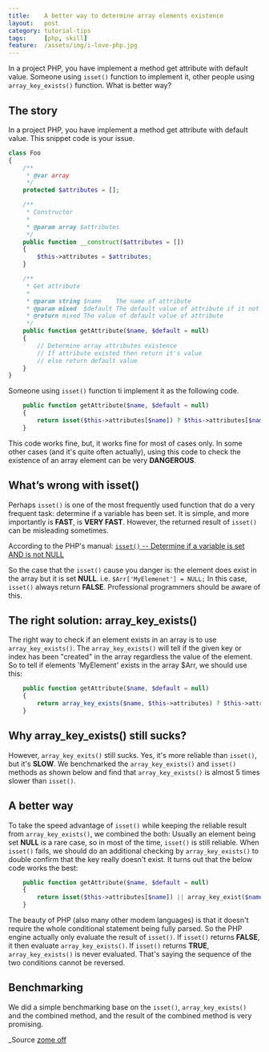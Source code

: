 ```yaml
---
title:    A better way to determine array elements existence
layout:   post
category: tutorial-tips
tags:     [php, skill]
feature:  /assets/img/i-love-php.jpg
---
```


In a project PHP, you have implement a method get attribute with default value.
Someone using `isset()` function to implement it, other people using
`array_key_exists()` function. What is better way?

<!--more-->

## The story
In a project PHP, you have implement a method get attribute with default value.
This snippet code is your issue.

```php
class Foo
{
    /**
     * @var array
     */
    protected $attributes = [];

    /**
     * Constructor
     *
     * @param array $attributes
     */
    public function __construct($attributes = [])
    {
        $this->attributes = $attributes;
    }

    /**
     * Get attribute
     *
     * @param string $name    The name of attribute
     * @param mixed  $default The default value of attribute if it not existed
     * @return mixed The value of default value of attribute
     */
    public function getAttribute($name, $default = null)
    {
        // Determine array attributes existence
        // If attribute existed then return it's value
        // else return default value
    }
}
```

Someone using `isset()` function ti implement it as the following code.

```php
    public function getAttribute($name, $default = null)
    {
        return isset($this->attributes[$name]) ? $this->attributes[$name] : $default;
    }
```

This code works fine, but, it works fine for most of cases only. In some other cases
(and it's quite often actually), using this code  to check the existence of
an array element can be very **DANGEROUS**.

## What’s wrong with isset()
Perhaps `isset()` is one of the most frequently used function that do a very frequent task:
determine if a variable has been set. It is simple, and more importantly is **FAST**,
is **VERY FAST**. However, the returned result of `isset()` can be misleading sometimes.

According to the PHP's manual: [`isset()` -- Determine if a variable is set AND is not NULL][isset-doc]

So the case that the `isset()` cause you danger is: the element does exist in
the array but it is set **NULL**. i.e. `$Arr['MyElemenet'] = NULL;` In this case, `isset()`
always return **FALSE**. Professional programmers should be aware of this.

## The right solution: array_key_exists()
The right way to check  if an element exists in an array is to use `array_key_exists()`.
The `array_key_exists()` will tell if the given key or index has been "created"
in the array regardless the value of the element. So to tell if elements 'MyElement'
exists in the array $Arr, we should use this:

```php
    public function getAttribute($name, $default = null)
    {
        return array_key_exists($name, $this->attributes) ? $this->attributes[$name] : $default;
    }
```

## Why array_key_exists() still sucks?
However, `array_key_exits()` still sucks. Yes, it's more reliable than `isset()`,
but it's **SLOW**.  We benchmarked the `array_key_exists()` and `isset()` methods
as shown below and find that `array_key_exists()` is almost 5 times slower than `isset()`.

## A better way
To take the speed advantage of `isset()` while keeping the reliable result from `array_key_exists()`,
we combined the both: Usually an element being set **NULL** is a rare case, so in most of the time,
`isset()` is still reliable. When `isset()` fails, we should do an additional checking by `array_key_exists()`
to double confirm that the key really doesn't exist. It turns out that the below code works the best:

```php
    public function getAttribute($name, $default = null)
    {
        return isset($this->attributes[$name]) || array_key_exist($name, $this->attributes) ? $this->attributes[$name] : $default;
    }
```

The beauty of PHP (also many other modem languages) is that it doesn't require
the whole conditional statement being fully parsed. So the PHP engine actually only
evaluate the result of `isset()`. If `isset()` returns **FALSE**, it then evaluate `array_key_exists()`.
If `isset()` returns **TRUE**, `array_key_exists()` is never evaluated.
That's saying the sequence of the two conditions cannot be reversed.

## Benchmarking
We did a simple benchmarking base on the `isset()`, `array_key_exists()` and the combined method,
and the result of the combined method is very promising.

_Source [zome off][zome-off]


[isset-doc]: http://php.net/manual/en/function.isset.php
[zome-off]: http://www.zomeoff.com/php-fast-way-to-determine-a-key-elements-existance-in-an-array/